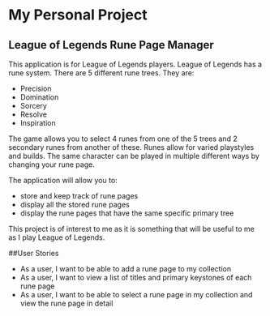 # My Personal Project

## League of Legends Rune Page Manager 

This application is for League of Legends players. League of Legends has a rune system. There are 5 different rune trees. 
They are: 
- Precision
- Domination
- Sorcery
- Resolve
- Inspiration

The game allows you to select 4 runes from one of the 5 trees and 2 secondary runes from another of these. 
Runes allow for varied playstyles and builds. The same character can be played in multiple different ways by changing 
your rune page. 


The application will allow you to:
- store and keep track of rune pages 
- display all the stored rune pages
- display the rune pages that have the same specific primary tree

This project is of interest to me as it is something that will be useful to me as I play League of Legends.
 
##User Stories

- As a user, I want to be able to add a rune page to my collection
- As a user, I want to view a list of titles and primary keystones of each rune page
- As a user, I want to be able to select a rune page in my collection and view the rune page in detail